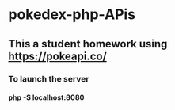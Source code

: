 # pokedex-php-APis

## This a student homework using https://pokeapi.co/

### To launch the server 
#### php -S localhost:8080
